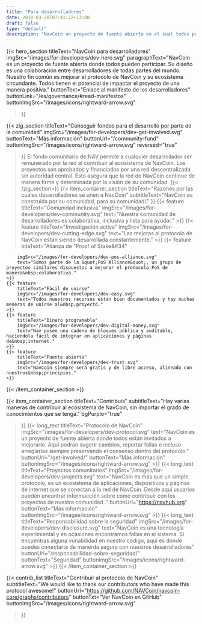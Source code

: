 ```yaml
---
title: "Para desarrolladores"
date: 2018-03-20T07:41:22+13:00
draft: false
type: "default"
description: "NavCoin un proyecto de fuente abierta en el cual todos pueden participar. Está diseñado como un proyecto colaborativo con usuarios de todo el mundo."
---
```

<script src="https://ajax.googleapis.com/ajax/libs/jquery/3.3.1/jquery.min.js"></script>
{{< hero_section
titleText="NavCoin para desarrolladores"
imgSrc="/images/for-developers/dev-hero.svg"
paragraphText="NavCoin es un proyecto de fuente abierta donde todos pueden participar. Su diseño es una colaboración entre desarrolladores de todas partes del mundo. Nuestro fin común es mejorar el protocolo de NavCoin y su ecosistema circundante. Todos tienen el potencial de impactar el proyecto de una manera&nbsp;positiva."
buttonText="Enlace al manifesto de los desarrolladores"
buttonLink="/es/governance/#read-manifestos"
buttonImgSrc="/images/icons/rightward-arrow.svg"
>}}

{{< zig_section
titleText="Conseguir fondos para el desarrollo por parte de la&nbsp;comunidad"
imgSrc="/images/for-developers/dev-get-involved.svg"
buttonText="Más información"
buttonUrl="/community-fund"
buttonImgSrc="/images/icons/rightward-arrow.svg"
reversed="true"
>}}
El fondo comunitario de NAV permite a cualquier desarrollador ser remunerado por la red al contribuir al ecosistema de NavCoin. Los proyectos son aprobados y financiados por una red descentralizada sin autoridad central. Esto asegura que la red de NavCoin continue de manera firme y determinada por la visión de su&nbsp;comunidad.
{{< /zig_section>}}
{{< item_container_section 
    titleText="Razones por las cuales desarrolladores se unen a NavCoin"
    subtitleText="NavCoin es construida por su comunidad, para su comunidadi."
>}}
    {{< feature 
        titleText="Comunidad inclusiva"
        imgSrc="/images/for-developers/dev-community.svg"
        text="Nuestra comunidad de desarrolladores es colaborativa, inclusiva y lista para&nbsp;ayudar."
    >}}
    {{< feature 
        titleText="Investigación activa"
        imgSrc="/images/for-developers/dev-cutting-edge.svg"
        text="Las mejoras al protocolo de NavCoin están siendo desarrollada&nbsp;constantemente."
    >}}
    {{< feature                 
        titleText="Alianza de &#34;Proof of Stake&#34"

        imgSrc="/images/for-developers/dev-pos-alliance.svg"
        text="Somos parte de la &quot;PoS Alliance&quot;, un grupo de proyectos similares dispuestos a mejorar el protocolo PoS de manera&nbsp;colaborativa."
    >}}
    {{< feature                 
        titleText="Fácil de unirse"
        imgSrc="/images/for-developers/dev-easy.svg"
        text="Todos nuestros recursos están bien documentados y hay muchas meneras de unirse al&nbsp;proyecto."
    >}}
    {{< feature                 
        titleText="Dinero programable"
        imgSrc="/images/for-developers/dev-digital-money.svg"
        text="Nav posee una cadena de bloques pública y auditable, haciendola fácil de integrar en aplicaciones y páginas de&nbsp;internet."
    >}}
    {{< feature                 
        titleText="Fuente abierta"
        imgSrc="/images/for-developers/dev-trust.svg"
        text="NavCoin siempre será gratis y de libre acceso, alineado con nuestros&nbsp;principios."
    >}}
{{< /item_container_section >}}

{{< item_container_section 
    titleText="Contribuis"
    subtitleText="Hay varias maneras de contribuir al ecosistema de NavCoin, sin importar el grado de conocimientos que se&nbsp;tenga."
    bgPurple="true"
>}}
    {{< long_text 
        titleText="Protocolo de NavCoin"
        imgSrc="/images/for-developers/dev-protocol.svg"
        text="NavCoin es un proyecto de fuente abierta donde todos están invitados a mejorarlo. Aquí podran sugerir cambios, reportar fallas e incluso arreglarlas siempre preservando el consenso dentro del&nbsp;protocolo."
        buttonUrl="/get-involved/"
        buttonText="Más información"
        buttonImgSrc="/images/icons/rightward-arrow.svg"
    >}}
    {{< long_text 
        titleText="Proyectos comunitarios"
        imgSrc="/images/for-developers/dev-projects.svg"
        text="NavCoin es más que un simple protocolo, es un ecosistema de aplicaciones, dispositivos y páginas de internet que se conectan a la red de NavCoin. Desde aquí usuarios pueden encontrar informacción sobre como contribuir con los proyectos de nuestra&nbsp;comunidad ."
        buttonUrl="https://navhub.org"
        buttonText="Más información"
        buttonImgSrc="/images/icons/rightward-arrow.svg"
    >}}
    {{< long_text 
        titleText="Responsabilidad sobre la seguridad"
        imgSrc="/images/for-developers/dev-disclosure.svg"
        text="NavCoin es una tecnología experimiental y en ocasiones encontramos fallas en el sistema. Si encuentras alguna vunabilidad en nuestro código, aquí es donde puedes conectarte de manerda segura con nuestros&nbsp;desarrolladores"
        buttonUrl="/responsabilidad-sobre-seguridad/"
        buttonText="Seguridad"
        buttonImgSrc="/images/icons/rightward-arrow.svg"
    >}}
{{< /item_container_section >}}

{{< contrib_list
    titleText="Contribuir al protocolo de NavCoin"
    subtitleText="We would like to thank our contributors who have made this protocol&nbsp;awesome!"
    buttonUrl="https://github.com/NAVCoin/navcoin-core/graphs/contributors"
    buttonTxt="Ver NavCoin en GitHub"
    buttonImgSrc="/images/icons/rightward-arrow.svg"
>}}
<script>
$("a[href^='#']").click(function(e) {
	e.preventDefault();
	
	var position = $($(this).attr("href")).offset().top;

	$("body, html").animate({
		scrollTop: position
	} /* speed */ );
});
</script>
